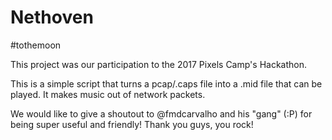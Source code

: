 # Nethoven

#tothemoon

This project was our participation to the 2017 Pixels Camp's Hackathon.


This is a simple script that turns  a pcap/.caps file into a .mid file that can be played.
It makes music out of network packets.


We would like to give a shoutout to @fmdcarvalho and his "gang" (:P) for being super useful and friendly!
Thank you guys, you rock! 
